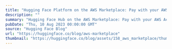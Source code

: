 ```yaml
---
title: "Hugging Face Platform on the AWS Marketplace: Pay with your AWS Account"
description: ""
summary: "Hugging Face Hub on the AWS Marketplace: Pay with your AWS Account The Hugging Face Hub has landed o..."
pubDate: "Thu, 10 Aug 2023 00:00:00 GMT"
source: "Hugging Face Blog"
url: "https://huggingface.co/blog/aws-marketplace"
thumbnail: "https://huggingface.co/blog/assets/158_aws_marketplace/thumbnail.jpg"
---
```


